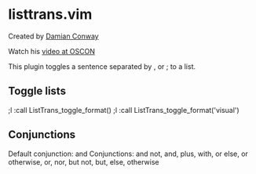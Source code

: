 # listtrans.vim 

Created by [Damian Conway](https://github.com/thoughtstream)

Watch his [video at OSCON](https://www.youtube.com/watch?v=aHm36-na4-4)

This plugin toggles a sentence separated by , or ; to a list.


## Toggle lists

;l   :call ListTrans_toggle_format()<CR>
;l   :call ListTrans_toggle_format('visual')<CR>

## Conjunctions

Default conjunction: and
Conjunctions: and not, and, plus, with, or else, or otherwise, or, nor, but not,
but, else, otherwise



